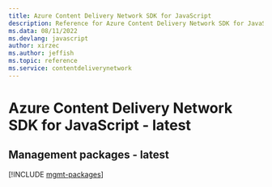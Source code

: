 ```yaml
---
title: Azure Content Delivery Network SDK for JavaScript
description: Reference for Azure Content Delivery Network SDK for JavaScript
ms.data: 08/11/2022
ms.devlang: javascript
author: xirzec
ms.author: jeffish
ms.topic: reference
ms.service: contentdeliverynetwork
---
```

# Azure Content Delivery Network SDK for JavaScript - latest

## Management packages - latest
[!INCLUDE [mgmt-packages](content-delivery-network-mgmt-index.md)]